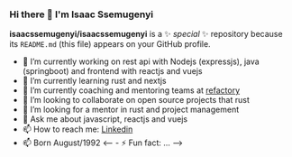 ### Hi there 👋 I'm Isaac Ssemugenyi

**isaacssemugenyi/isaacssemugenyi** is a ✨ _special_ ✨ repository because its `README.md` (this file) appears on your GitHub profile.

- 🔭 I’m currently working on rest api with Nodejs (expressjs), java (springboot) and frontend with reactjs and vuejs
- 🌱 I’m currently learning rust and nextjs
- 🌱 I’m currently coaching and mentoring teams at [refactory](https://www.refactory.ug) 
- 👯 I’m looking to collaborate on open source projects that rust
- 🤔 I’m looking for a mentor in rust and project management
- 💬 Ask me about javascript, reactjs and vuejs
- 📫 How to reach me: [Linkedin](https://linkedin.com/in/isaac-ssemugenyi-08a50346)
- 📫 Born August/1992
<-- - ⚡ Fun fact: ... -->
